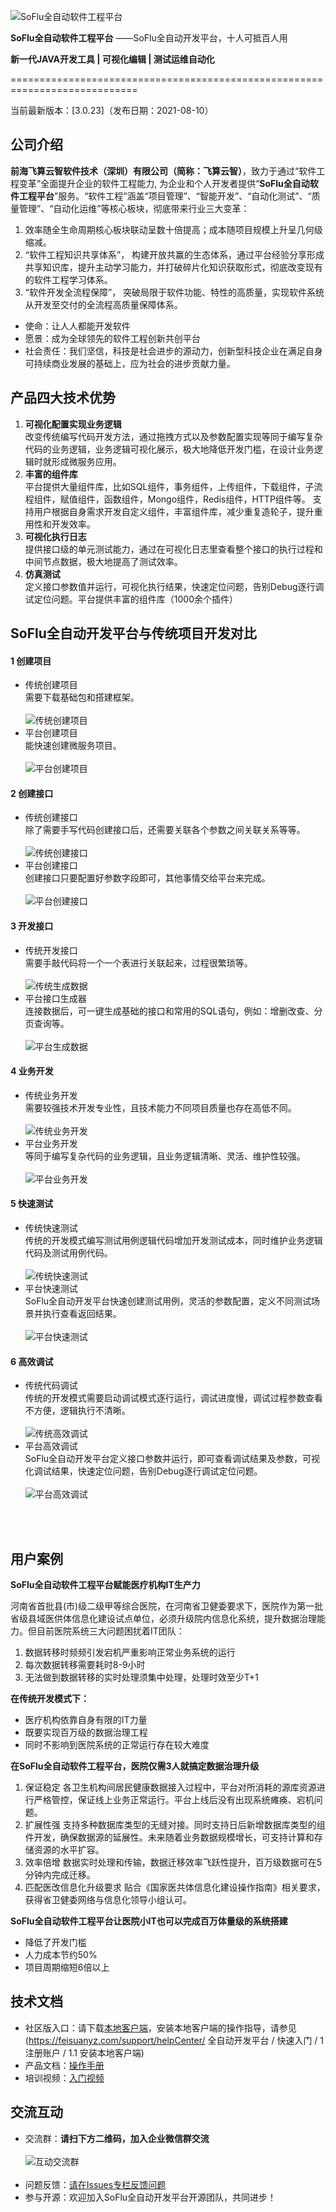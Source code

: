 
![SoFlu全自动软件工程平台](https://github.com/feisuanyz/SoFlu-adp/blob/main/images/SoFluapd.png)

**SoFlu全自动软件工程平台**
                 ——SoFlu全自动开发平台，十人可抵百人用
                
**新一代JAVA开发工具 | 可视化编辑 | 测试运维自动化**

============================================================================

当前最新版本：[3.0.23]（发布日期：2021-08-10）

公司介绍
-----------------------------------

**前海飞算云智软件技术（深圳）有限公司（简称：飞算云智）**，致力于通过“软件工程变革”全面提升企业的软件工程能力, 为企业和个人开发者提供“**SoFlu全自动软件工程平台**”服务。“软件工程”涵盖“项目管理”、“智能开发”、“自动化测试”、“质量管理”、“自动化运维”等核心板块，彻底带来行业三大变革：
1. 效率随全生命周期核心板块联动呈数十倍提高；成本随项目规模上升呈几何级缩减。
2. “软件工程知识共享体系”， 构建开放共赢的生态体系，通过平台经验分享形成共享知识库，提升主动学习能力，并打破碎片化知识获取形式，彻底改变现有的软件工程学习体系。
3. “软件开发全流程保障”， 突破局限于软件功能、特性的高质量，实现软件系统从开发至交付的全流程高质量保障体系。
- 使命：让人人都能开发软件
- 愿景：成为全球领先的软件工程创新共创平台
- 社会责任：我们坚信，科技是社会进步的源动力，创新型科技企业在满足自身可持续商业发展的基础上，应为社会的进步贡献力量。


产品四大技术优势
-----------------------------------
1. **可视化配置实现业务逻辑**<br>
改变传统编写代码开发方法，通过拖拽方式以及参数配置实现等同于编写复杂代码的业务逻辑，业务逻辑可视化展示，极大地降低开发门槛，在设计业务逻辑时就形成微服务应用。<br>
2. **丰富的组件库**<br>
平台提供大量组件库，比如SQL组件，事务组件，上传组件，下载组件，子流程组件，赋值组件，函数组件，Mongo组件，Redis组件，HTTP组件等。
支持用户根据自身需求开发自定义组件，丰富组件库，减少重复造轮子，提升重用性和开发效率。<br>
3. **可视化执行日志**<br>
提供接口级的单元测试能力，通过在可视化日志里查看整个接口的执行过程和中间节点数据，极大地提高了测试效率。<br>
4. **仿真测试**<br>
定义接口参数值并运行，可视化执行结果，快速定位问题，告别Debug逐行调试定位问题。平台提供丰富的组件库（1000余个插件）


**SoFlu全自动开发平台与传统项目开发对比**
---------------------------------------

#### 1 创建项目
- 传统创建项目 <br>需要下载基础包和搭建框架。<br> <br>
![传统创建项目](https://github.com/feisuanyz/SoFlu-adp/blob/main/images/01.oldCreateProject.gif)
- 平台创建项目 <br>能快速创建微服务项目。<br> <br>
![平台创建项目](https://github.com/feisuanyz/SoFlu-adp/blob/main/images/01.newCreateProject.gif)


#### 2 创建接口
- 传统创建接口 <br>除了需要手写代码创建接口后，还需要关联各个参数之间关联关系等等。<br> <br>
![传统创建接口](https://github.com/feisuanyz/SoFlu-adp/blob/main/images/02.oldCreateInterface.gif)
- 平台创建接口 <br>创建接口只要配置好参数字段即可，其他事情交给平台来完成。<br> <br>
![平台创建接口](https://github.com/feisuanyz/SoFlu-adp/blob/main/images/02.newCreateInterface.gif)


#### 3 开发接口
- 传统开发接口 <br>需要手敲代码将一个一个表进行关联起来，过程很繁琐等。<br> <br>
![传统生成数据](https://github.com/feisuanyz/SoFlu-adp/blob/main/images/03.oldGenerateData.gif)
- 平台接口生成器 <br>连接数据后，可一键生成基础的接口和常用的SQL语句，例如：增删改查、分页查询等。<br> <br>
![平台生成数据](https://github.com/feisuanyz/SoFlu-adp/blob/main/images/03.newGenerateData.gif)


#### 4 业务开发 
- 传统业务开发 <br>需要较强技术开发专业性，且技术能力不同项目质量也存在高低不同。<br> <br>
![传统业务开发](https://github.com/feisuanyz/SoFlu-adp/blob/main/images/04.oldBusinessDev.gif)
- 平台业务开发 <br>等同于编写复杂代码的业务逻辑，且业务逻辑清晰、灵活、维护性较强。<br> <br>
![平台业务开发](https://github.com/feisuanyz/SoFlu-adp/blob/main/images/04.newBusinessDev.gif)


#### 5 快速测试
- 传统快速测试 <br>传统的开发模式编写测试用例逻辑代码增加开发测试成本，同时维护业务逻辑代码及测试用例代码。<br> <br>
![传统快速测试](https://github.com/feisuanyz/SoFlu-adp/blob/main/images/05.oldQuickTest.gif)
- 平台快速测试 <br>SoFlu全自动开发平台快速创建测试用例，灵活的参数配置，定义不同测试场景并执行查看返回结果。<br> <br>
![平台快速测试](https://github.com/feisuanyz/SoFlu-adp/blob/main/images/05.newQuickTest.gif)


#### 6 高效调试
- 传统代码调试 <br>传统的开发模式需要启动调试模式逐行运行，调试进度慢，调试过程参数查看不方便，逻辑执行不清晰。 <br> <br>
![传统高效调试](https://github.com/feisuanyz/SoFlu-adp/blob/main/images/06.oldDeBug.gif)
- 平台高效调试 <br>SoFlu全自动开发平台定义接口参数并运行，即可查看调试结果及参数，可视化调试结果，快速定位问题，告别Debug逐行调试定位问题。<br> <br>
![平台高效调试](https://github.com/feisuanyz/SoFlu-adp/blob/main/images/06.newDeBug.gif)


<br>
<br>

用户案例
-----------------------------------
**SoFlu全自动软件工程平台赋能医疗机构IT生产力**

河南省首批县(市)级二级甲等综合医院，在河南省卫健委要求下，医院作为第一批省级县域医供体信息化建设试点单位，必须升级院内信息化系统，提升数据治理能力。但目前医院系统三大问题困扰着IT团队：
1. 数据转移时频频引发宕机严重影响正常业务系统的运行
2. 每次数据转移需要耗时8-9小时
3. 无法做到数据转移的实时处理须集中处理，处理时效至少T+1

**在传统开发模式下：**
- 医疗机构依靠自身有限的IT力量
- 既要实现百万级的数据治理工程
- 同时不影响到医院系统的正常运行存在较大难度

**在SoFlu全自动软件工程平台，医院仅需3人就搞定数据治理升级**
1. 保证稳定
各卫生机构间居民健康数据接入过程中，平台对所消耗的源库资源进行严格管控，保证线上业务正常运行。平台上线后没有出现系统瘫痪、宕机问题。
2. 扩展性强
支持多种数据库类型的无缝对接。同时支持日后新增数据库类型的组件开发，确保数据源的延展性。未来随着业务数据规模增长，可支持计算和存储资源的水平扩容。
3. 效率倍增
数据实时处理和传输，数据迁移效率飞跃性提升，百万级数据可在5分钟内完成迁移。
4. 匹配医改信息化升级要求
贴合《国家医共体信息化建设操作指南》相关要求，获得省卫健委网络与信息化领导小组认可。

**SoFlu全自动软件工程平台让医院小IT也可以完成百万体量级的系统搭建**
- 降低了开发门槛
- 人力成本节约50%
- 项目周期缩短6倍以上 

**技术文档**
-----------------------------------
- 社区版入口：请下载[本地客户端](https://main.feisuanyz.com:8080/flow-community/feisuanyz-local-engine.zip)，安装本地客户端的操作指导，请参见(https://feisuanyz.com/support/helpCenter/ 全自动开发平台 / 快速入门 / 1 注册账户 / 1.1 安装本地客户端)
- 产品文档：[操作手册](https://feisuanyz.com/support/helpCenter/)
- 培训视频：[入门视频](https://feisuanyz.com/shortVideo/list/)

**交流互动**
-----------------------------------
- 交流群：**请扫下方二维码，加入企业微信群交流** <br><br>
![互动交流群](https://github.com/feisuanyz/SoFlu-adp/blob/main/images/20210830.PNG) <br><br>
- 问题反馈：[请在Issues专栏反馈问题](https://github.com/feisuanyz/SoFlu-adp/issues)
- 参与开源：欢迎加入SoFlu全自动开发平台开源团队，共同进步！

